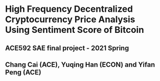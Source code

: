 # High Frequency Decentralized Cryptocurrency Price Analysis Using Sentiment Score of Bitcoin
## ACE592 SAE final project - 2021 Spring
## Chang Cai (ACE), Yuqing Han (ECON) and Yifan Peng (ACE)

